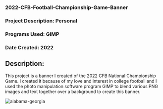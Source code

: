 ### 2022-CFB-Football-Championship-Game-Banner

### Project Description: Personal
### Programs Used: GIMP
### Date Created: 2022

## Description:
This project is a banner I created of the 2022 CFB National Championship Game. I created it because of my love and interest in college football and I used the 
photo manipulation software program GIMP to blend various PNG images and text together over a background to create this banner.
   
![alabama-georgia](https://user-images.githubusercontent.com/20212224/215915941-7323e9e4-9f55-45bb-9b13-ed4b0eeb61dd.jpg)
